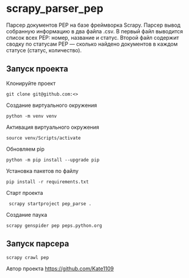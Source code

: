 # scrapy_parser_pep
Парсер документов PEP на базе фреймворка Scrapy.
Парсер вывод собранную информацию в два файла .csv.
В первый файл выводится список всех PEP: номер, название и статус.
Второй файл содержит сводку по статусам PEP — сколько найдено документов в каждом статусе (статус, количество).

## Запуск проекта
Клонируйте проект

```git clone git@github.com:<> ```

Создание виртуального окружения

```python -m venv venv ```

Активация виртуального окружения

```source venv/Scripts/activate ```

Обновляем pip

```python -m pip install --upgrade pip ```

Установка пакетов по файлу

```pip install -r requirements.txt ```

Старт проекта

``` scrapy startproject pep_parse .```

Создание паука

```scrapy genspider pep peps.python.org ```

## Запуск парсера

```scrapy crawl pep ``` 

Автор проекта https://github.com/Kate1109

